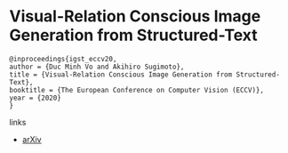 # Visual-Relation Conscious Image Generation from Structured-Text

```
@inproceedings{igst_eccv20,
author = {Duc Minh Vo and Akihiro Sugimoto},
title = {Visual-Relation Conscious Image Generation from Structured-Text},
booktitle = {The European Conference on Computer Vision (ECCV)},
year = {2020}
}
```

links
- [arXiv](https://arxiv.org/abs/1908.01741)

